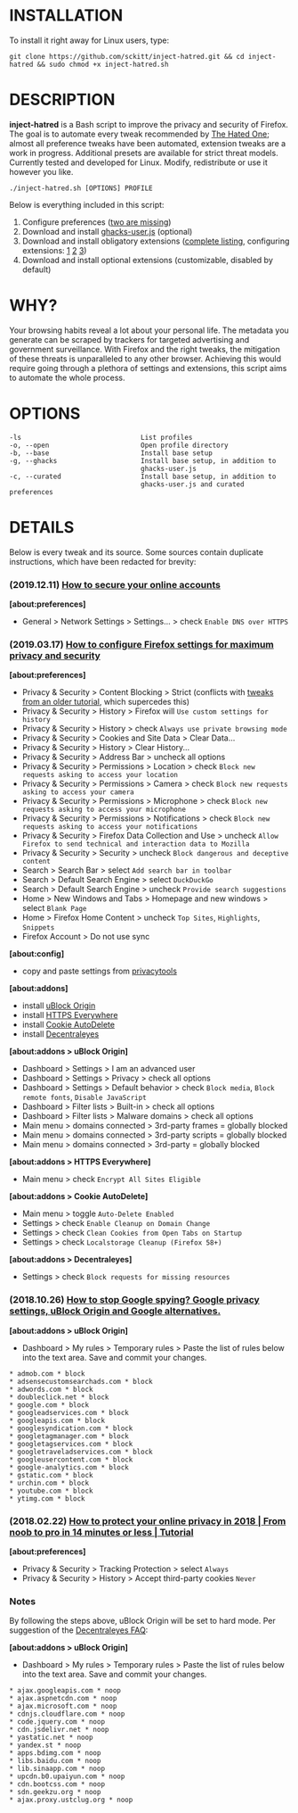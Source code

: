 # INSTALLATION

To install it right away for Linux users, type:

    git clone https://github.com/sckitt/inject-hatred.git && cd inject-hatred && sudo chmod +x inject-hatred.sh

# DESCRIPTION
**inject-hatred** is a Bash script to improve the privacy and security of Firefox. The goal is to automate every tweak recommended by [The Hated One](https://www.youtube.com/channel/UCjr2bPAyPV7t35MvcgT3W8Q); almost all preference tweaks have been automated, extension tweaks are a work in progress. Additional presets are available for strict threat models. Currently tested and developed for Linux. Modify, redistribute or use it however you like.

    ./inject-hatred.sh [OPTIONS] PROFILE

Below is everything included in this script:

1. Configure preferences ([two are missing](https://github.com/sckitt/inject-hatred/blame/master/README.md#L115-L116))
2. Download and install [ghacks-user.js](https://github.com/ghacksuserjs/ghacks-user.js/) (optional)
3. Download and install obligatory extensions ([complete listing](https://github.com/sckitt/inject-hatred/blame/master/README.md#L62-L66), configuring extensions: [1](https://github.com/sckitt/inject-hatred/blame/master/README.md#L68-L88) [2](https://github.com/sckitt/inject-hatred/blame/master/README.md#L91-L111) [3](https://github.com/sckitt/inject-hatred/blame/master/README.md#L121-L139))
4. Download and install optional extensions (customizable, disabled by default)

# WHY?
Your browsing habits reveal a lot about your personal life. The metadata you generate can be scraped by trackers for targeted advertising and government surveillance. With Firefox and the right tweaks, the mitigation of these threats is unparalleled to any other browser. Achieving this would require going through a plethora of settings and extensions, this script aims to automate the whole process.

# OPTIONS
    -ls                              List profiles
    -o, --open                       Open profile directory
    -b, --base                       Install base setup
    -g, --ghacks                     Install base setup, in addition to
                                     ghacks-user.js
    -c, --curated                    Install base setup, in addition to
                                     ghacks-user.js and curated preferences

# DETAILS
Below is every tweak and its source. Some sources contain duplicate instructions, which have been redacted for brevity:

### (2019.12.11) [How to secure your online accounts](https://www.youtube.com/watch?v=3H2CKTRqOEQ)
**[about:preferences]**
* General > Network Settings > Settings... > check `Enable DNS over HTTPS`

### (2019.03.17) [How to configure Firefox settings for maximum privacy and security](https://www.youtube.com/watch?v=tQhWdsFMc24)
**[about:preferences]**
* Privacy & Security > Content Blocking > Strict (conflicts with [tweaks from an older tutorial](https://github.com/sckitt/inject-hatred/blame/master/README.md#L114-L116), which supercedes this)
* Privacy & Security > History > Firefox will `Use custom settings for history`
* Privacy & Security > History > check `Always use private browsing mode`
* Privacy & Security > Cookies and Site Data > Clear Data...
* Privacy & Security > History > Clear History...
* Privacy & Security > Address Bar > uncheck all options
* Privacy & Security > Permissions > Location > check `Block new requests asking to access your location`
* Privacy & Security > Permissions > Camera > check `Block new requests asking to access your camera`
* Privacy & Security > Permissions > Microphone > check `Block new requests asking to access your microphone`	
* Privacy & Security > Permissions > Notifications > check `Block new requests asking to access your notifications` 
* Privacy & Security > Firefox Data Collection and Use > uncheck `Allow Firefox to send technical and interaction data to Mozilla` 
* Privacy & Security > Security > uncheck `Block dangerous and deceptive content`
* Search > Search Bar > select `Add search bar in toolbar`
* Search > Default Search Engine > select `DuckDuckGo`
* Search > Default Search Engine > uncheck `Provide search suggestions`
* Home > New Windows and Tabs > Homepage and new windows > select `Blank Page`
* Home > Firefox Home Content > uncheck `Top Sites`, `Highlights`, `Snippets`
* Firefox Account > Do not use sync

**[about:config]**
* copy and paste settings from [privacytools](https://www.privacytools.io/browsers/)

**[about:addons]**
* install [uBlock Origin](https://addons.mozilla.org/en-US/firefox/addon/ublock-origin/)
* install [HTTPS Everywhere](https://addons.mozilla.org/en-US/firefox/addon/https-everywhere/)
* install [Cookie AutoDelete](https://addons.mozilla.org/en-US/firefox/addon/cookie-autodelete/)
* install [Decentraleyes](https://addons.mozilla.org/en-US/firefox/addon/decentraleyes/)

**[about:addons > uBlock Origin]**
* Dashboard > Settings > I am an advanced user
* Dashboard > Settings > Privacy > check all options
* Dashboard > Settings > Default behavior > check `Block media`, `Block remote fonts`, `Disable JavaScript`
* Dashboard > Filter lists > Built-in > check all options
* Dashboard > Filter lists > Malware domains > check all options
* Main menu > domains connected > 3rd-party frames = globally blocked
* Main menu > domains connected > 3rd-party scripts = globally blocked
* Main menu > domains connected > 3rd-party = globally blocked

**[about:addons > HTTPS Everywhere]**
* Main menu > check `Encrypt All Sites Eligible`

**[about:addons > Cookie AutoDelete]**
* Main menu > toggle `Auto-Delete Enabled`
* Settings > check `Enable Cleanup on Domain Change`
* Settings > check `Clean Cookies from Open Tabs on Startup`
* Settings > check `Localstorage Cleanup (Firefox 58+)`

**[about:addons > Decentraleyes]**
* Settings > check `Block requests for missing resources`

### (2018.10.26) [How to stop Google spying? Google privacy settings, uBlock Origin and Google alternatives.](https://www.youtube.com/watch?v=6EfJR1lI0l0)
**[about:addons > uBlock Origin]**
* Dashboard > My rules > Temporary rules > Paste the list of rules below into the text area. Save and commit your changes.
```
* admob.com * block
* adsensecustomsearchads.com * block
* adwords.com * block
* doubleclick.net * block
* google.com * block
* googleadservices.com * block
* googleapis.com * block
* googlesyndication.com * block
* googletagmanager.com * block
* googletagservices.com * block
* googletraveladservices.com * block
* googleusercontent.com * block
* google-analytics.com * block
* gstatic.com * block
* urchin.com * block
* youtube.com * block
* ytimg.com * block
```

### (2018.02.22) [How to protect your online privacy in 2018 | From noob to pro in 14 minutes or less | Tutorial](https://www.youtube.com/watch?v=gFsRXfifcYg)
**[about:preferences]**
* Privacy & Security > Tracking Protection > select `Always`
* Privacy & Security > History > Accept third-party cookies `Never`

### Notes
By following the steps above, uBlock Origin will be set to hard mode. Per suggestion of the [Decentraleyes FAQ](https://git.synz.io/Synzvato/decentraleyes/-/wikis/Frequently-Asked-Questions#why-doesnt-it-deliver-resources-from-cdns-i-block-using-a-different-add-on):

**[about:addons > uBlock Origin]**
* Dashboard > My rules > Temporary rules > Paste the list of rules below into the text area. Save and commit your changes.
```
* ajax.googleapis.com * noop
* ajax.aspnetcdn.com * noop
* ajax.microsoft.com * noop
* cdnjs.cloudflare.com * noop
* code.jquery.com * noop
* cdn.jsdelivr.net * noop
* yastatic.net * noop
* yandex.st * noop
* apps.bdimg.com * noop
* libs.baidu.com * noop
* lib.sinaapp.com * noop
* upcdn.b0.upaiyun.com * noop
* cdn.bootcss.com * noop
* sdn.geekzu.org * noop
* ajax.proxy.ustclug.org * noop
```